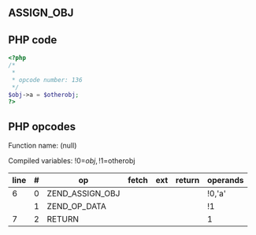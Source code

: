 ASSIGN\_OBJ
-----------

PHP code
--------

``` php
<?php
/*
 * 
 * opcode number: 136
 */
$obj->a = $otherobj;
?>
```

PHP opcodes
-----------

Function name: (null)

Compiled variables: !0=$obj, !1=$otherobj

| line | \#  | op                | fetch | ext | return | operands |
|------|-----|-------------------|-------|-----|--------|----------|
| 6    | 0   | ZEND\_ASSIGN\_OBJ |       |     |        | !0,'a'   |
|      | 1   | ZEND\_OP\_DATA    |       |     |        | !1       |
| 7    | 2   | RETURN            |       |     |        | 1        |
